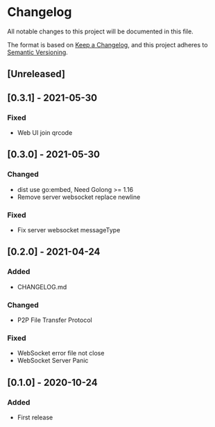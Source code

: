 # Changelog

All notable changes to this project will be documented in this file.

The format is based on [Keep a Changelog](https://keepachangelog.com/en/1.0.0/),
and this project adheres to [Semantic Versioning](https://semver.org/spec/v2.0.0.html).

## [Unreleased]

## [0.3.1] - 2021-05-30

### Fixed

- Web UI join qrcode

## [0.3.0] - 2021-05-30

### Changed

- dist use go:embed, Need Golong >= 1.16
- Remove server websocket replace newline

### Fixed

- Fix server websocket messageType

## [0.2.0] - 2021-04-24

### Added

- CHANGELOG.md

### Changed

- P2P File Transfer Protocol

### Fixed

- WebSocket error file not close
- WebSocket Server Panic

## [0.1.0] - 2020-10-24

### Added

- First release

